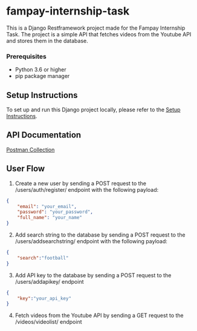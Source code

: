 # fampay-internship-task

This is a Django Restframework project made for the Fampay Internship Task. The project is a simple API that fetches videos from the Youtube API and stores them in the database.



### Prerequisites

- Python 3.6 or higher
- pip package manager


## Setup Instructions

To set up and run this Django project locally, please refer to the [Setup Instructions](./SETUP.md).

## API Documentation
[Postman Collection](https://interstellar-crescent-487348.postman.co/workspace/TICC~f2c8121f-3c6e-4f37-8235-c8fdd6b5a5b4/collection/17375194-8b1d35a6-4b78-46ad-830b-378ede6bc8bb?action=share&creator=17375194) <br>


## User Flow
1. Create a new user by sending a POST request to the /users/auth/register/ endpoint with the following payload:
```json
{
    "email": "your_email",
    "password": "your_password",
    "full_name": "your_name"
}
```
2. Add search string to the database by sending a POST request to the /users/addsearchstring/ endpoint with the following payload:
```json
{
    "search":"football"
}

```
3. Add API key to the database by sending a POST request to the /users/addapikey/ endpoint
```json
{
    "key":"your_api_key"
}
```
4. Fetch videos from the Youtube API by sending a GET request to the /videos/videolist/ endpoint
